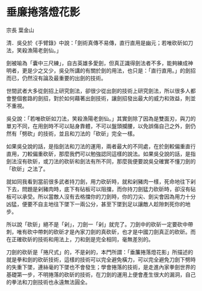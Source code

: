 # 垂廉捲落燈花影

宗長
葉金山

清．吳殳於《手臂錄》中說：「劍術真傳不易傳，直行直用是幽元；若唯砍斫如刀法，笑殺漁陽老劍仙。」

劍被喻為「囊中三尺練」，自古英雄多愛劍，但真正識得劍法者不多，能夠練成神明者，更是少之又少，吳殳所講的有關於劍的用法，也只是：「直行直用。」的劍招而已，仍然沒有論及最重要的出劍的技術。

世間武者大多從劍招上研究劍法，卻很少從出劍的技術上研究劍法，所以很多人都會整個套路的劍招，對於如何藉著出劍技術，讓劍招發出最大的威力和效益，則並不重視。

吳殳說：「若唯砍斫如刀法，笑殺漁陽老劍仙。」其實劍除了因為是雙面刃，與刀的單刃不同，在用劍時不可以貼身靠體，不可以盤頭攔腰，以免誤傷自己之外，劍仍然有「劈砍」的技術，並且和刀法的「砍斫」完全一樣。

如果吳殳說的話，是指劍法和刀法的運用，兩者最大的不同處，在於劍較偏重直行直用，刀較偏重砍斫，那麼我們可以勉強認同這樣的說法。如果吳殳說的話，是指劍法沒有砍斫，或刀法的砍斫和劍法有所不同，那麼我便要說吳殳確實不懂刀劍的「砍斫」之法了。

就如同我看到當前很多武者持刀劍，用力砍斫時，就和剁豬肉一樣，死命地往下剁下去，問題是剁豬肉時，底下有砧板可以阻擋，而你持刀劍猛力砍斫時，卻沒有砧板可以承受。所以當敵人沒有去格擋你的刀劍時，你的刀尖、劍尖會因為用力十分凶猛，便要不自主地往下墜下一兩公分，甚至下墜到足以讓敵人趁隙刺死你的地步。

所以說「砍斫」絕不是「剁」，刀劍一「剁」就完了。刀劍中的砍斫一定要砍中帶刺，唯有砍中帶刺的砍斫才是內家刀劍的真砍斫，也才是中國刀劍真正的砍斫。而在正確砍斫的技術和用法上，刀和劍是完全相同，毫無差別的。

刀劍的砍斫是「捲尺式」的，不是剁的，本門所謂：「垂簾捲落燈花影」所描述的就是拳和劍的砍斫技術，這樣的技術可以完全避免橫力，可以完全避免刀劍下劈時的失重下墜，連絲毫的下墜也不會發生；學會捲落的技術，是走進內家拳劍世界的基礎第一步，不明捲落的砍斫的技術，在刀劍的運用上便會產生很大的漏洞，自己的拳法和刀劍技術也永遠無法圓全。